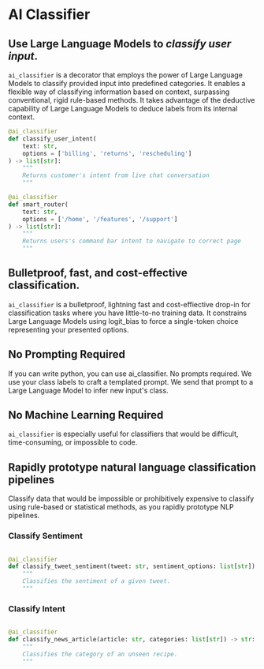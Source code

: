 # AI Classifier

## Use Large Language Models to *classify user input*.
`ai_classifier` is a decorator that employs the power of Large Language Models to classify provided input into predefined categories. It enables a flexible way of classifying information based on context, surpassing conventional, rigid rule-based methods. It takes advantage of the deductive capability of Large Language Models to deduce labels from its internal context.

```python
@ai_classifier
def classify_user_intent(
    text: str, 
    options = ['billing', 'returns', 'rescheduling']
) -> list[str]:
    """
    Returns customer's intent from live chat conversation
    """
```

```python
@ai_classifier
def smart_router(
    text: str, 
    options = ['/home', '/features', '/support']
) -> list[str]:
    """
    Returns users's command bar intent to navigate to correct page
    """
```

## Bulletproof, fast, and cost-effective classification. 

`ai_classifier` is a bulletproof, lightning fast and cost-effiective drop-in for classification tasks where 
you have little-to-no training data. It constrains Large Language Models using logit_bias to 
force a single-token choice representing your presented options.

## No Prompting Required

If you can write python, you can use ai_classifier. No prompts required.
We use your class labels to craft a templated prompt.
We send that prompt to a Large Language Model to infer new input's class.

## No Machine Learning Required

`ai_classifier` is especially useful for classifiers that would be difficult, time-consuming, or impossible to code. 

## Rapidly prototype natural language classification pipelines

 Classify data that would be impossible or prohibitively expensive to classify using rule-based or statistical methods, as you rapidly prototype NLP pipelines.

### Classify Sentiment

```python

@ai_classifier
def classify_tweet_sentiment(tweet: str, sentiment_options: list[str]) -> str:
    """
    Classifies the sentiment of a given tweet.
    """
```

### Classify Intent

```python

@ai_classifier
def classify_news_article(article: str, categories: list[str]) -> str:
    """
    Classifies the category of an unseen recipe.
    """
```
